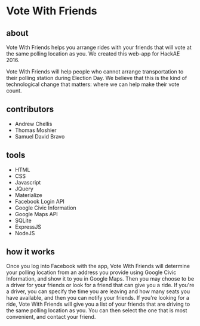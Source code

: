 # Vote With Friends

## about
Vote With Friends helps you arrange rides with your friends that will vote at the same polling location as you. We created this web-app for HackAE 2016.


Vote With Friends will help people who cannot arrange transportation to their polling station during Election Day. We believe that this is the kind of technological change that matters: where we can help make their vote count.


## contributors
* Andrew Chellis
* Thomas Moshier
* Samuel David Bravo


## tools
* HTML
* CSS
* Javascript
* JQuery
* Materialize
* Facebook Login API
* Google Civic Information
* Google Maps API
* SQLite
* ExpressJS
* NodeJS

## how it works
Once you log into Facebook with the app, Vote With Friends will determine your polling location from an address you provide using Google Civic Information, and show it to you in Google Maps. Then you may choose to be a driver for your friends or look for a friend that can give you a ride. If you're a driver, you can specify the time you are leaving and how many seats you have available, and then you can notify your friends. If you're looking for a ride, Vote With Friends will give you a list of your friends that are driving to the same polling location as you. You can then select the one that is most convenient, and contact your friend.
